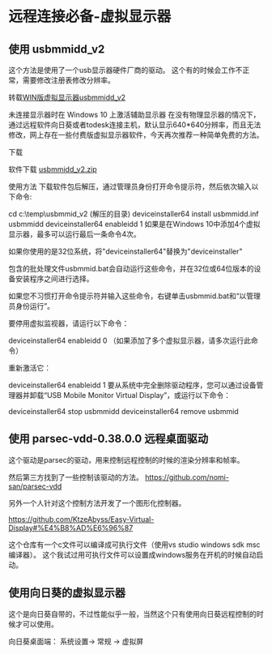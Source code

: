 # 远程连接必备-虚拟显示器

## 使用 usbmmidd_v2
这个方法是使用了一个usb显示器硬件厂商的驱动。
这个有的时候会工作不正常，需要修改注册表修改分辨率。

转载[WIN版虚拟显示器usbmmidd_v2](https://www.cnblogs.com/zspace/p/17069763.html)

未连接显示器时在 Windows 10 上激活辅助显示器
在没有物理显示器的情况下，通过远程软件向日葵或者todesk连接主机，默认显示640*640分辨率，而且无法修改，网上存在一些付费版虚拟显示器软件，今天再次推荐一种简单免费的方法。

下载

软件下载
[usbmmidd_v2.zip](https://www.amyuni.com/downloads/usbmmidd_v2.zip)

使用方法
下载软件包后解压，通过管理员身份打开命令提示符，然后依次输入以下命令:

cd c:\temp\usbmmid_v2 (解压的目录)
deviceinstaller64 install usbmmidd.inf usbmmidd
deviceinstaller64 enableidd 1
如果是在Windows 10中添加4个虚拟显示器，最多可以运行最后一条命令4次。

如果你使用的是32位系统，将"deviceinstaller64"替换为"deviceinstaller"

包含的批处理文件usbmmid.bat会自动运行这些命令，并在32位或64位版本的设备安装程序之间进行选择。

如果您不习惯打开命令提示符并输入这些命令，右键单击usbmmid.bat和“以管理员身份运行”。

要停用虚拟监视器，请运行以下命令：

deviceinstaller64 enableidd 0
（如果添加了多个虚拟显示器，请多次运行此命令）

重新激活它：

deviceinstaller64 enableidd 1
要从系统中完全删除驱动程序，您可以通过设备管理器并卸载“USB Mobile Monitor Virtual Display”，或运行以下命令：

deviceinstaller64 stop usbmmidd
deviceinstaller64 remove usbmmid 

## 使用 parsec-vdd-0.38.0.0 远程桌面驱动

这个驱动是parsec的驱动，用来控制远程控制的时候的渲染分辨率和帧率。

然后第三方找到了一些控制该驱动的方法。
https://github.com/nomi-san/parsec-vdd

另外一个人针对这个控制方法开发了一个图形化控制器。

https://github.com/KtzeAbyss/Easy-Virtual-Display#%E4%B8%AD%E6%96%87

这个仓库有一个c文件可以编译成可执行文件（使用vs studio windows sdk msc 编译器）。
这个我试过用可执行文件可以设置成windows服务在开机的时候自动启动。


## 使用向日葵的虚拟显示器

这个是向日葵自带的，不过性能似乎一般，当然这个只有使用向日葵远程控制的时候才可以使用。

向日葵桌面端：
系统设置-> 常规 -> 虚拟屏
